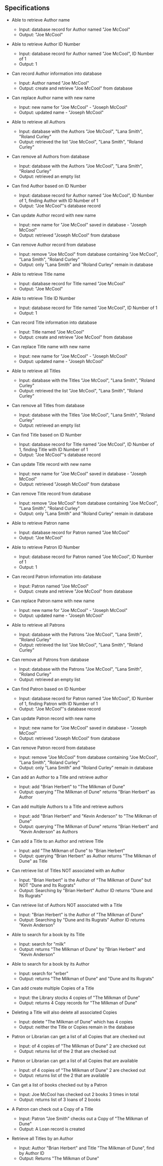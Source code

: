 

## Specifications

* Able to retrieve Author name
  * Input: database record for Author named "Joe McCool"
  * Output: "Joe McCool"

* Able to retrieve Author ID Number
  * Input: database record for Author named "Joe McCool", ID Number of 1
  * Output: 1

* Can record Author information into database
  * Input: Author named "Joe McCool"
  * Output: create and retrieve "Joe McCool" from database

* Can replace Author name with new name
  * Input: new name for "Joe McCool" - "Joseph McCool"
  * Output: updated name - "Joseph McCool"

* Able to retrieve all Authors
  * Input: database with the Authors "Joe McCool", "Lana Smith", "Roland Curley"
  * Output: retrieved the list "Joe McCool", "Lana Smith", "Roland Curley"

* Can remove all Authors from database
  * Input: database with the Authors "Joe McCool", "Lana Smith", "Roland Curley"
  * Output: retrieved an empty list

* Can find Author based on ID Number
  * Input: database record for Author named "Joe McCool", ID Number of 1, finding Author with ID Number of 1
  * Output: "Joe McCool"'s database record

* Can update Author record with new name
  * Input: new name for "Joe McCool" saved in database - "Joseph McCool"
  * Output: retrieved "Joseph McCool" from database

* Can remove Author record from database
  * Input: remove "Joe McCool" from database containing "Joe McCool", "Lana Smith", "Roland Curley"
  * Output: only "Lana Smith" and "Roland Curley" remain in database

* Able to retrieve Title name
  * Input: database record for Title named "Joe McCool"
  * Output: "Joe McCool"

* Able to retrieve Title ID Number
  * Input: database record for Title named "Joe McCool", ID Number of 1
  * Output: 1

* Can record Title information into database
  * Input: Title named "Joe McCool"
  * Output: create and retrieve "Joe McCool" from database

* Can replace Title name with new name
  * Input: new name for "Joe McCool" - "Joseph McCool"
  * Output: updated name - "Joseph McCool"

* Able to retrieve all Titles
  * Input: database with the Titles "Joe McCool", "Lana Smith", "Roland Curley"
  * Output: retrieved the list "Joe McCool", "Lana Smith", "Roland Curley"

* Can remove all Titles from database
  * Input: database with the Titles "Joe McCool", "Lana Smith", "Roland Curley"
  * Output: retrieved an empty list

* Can find Title based on ID Number
  * Input: database record for Title named "Joe McCool", ID Number of 1, finding Title with ID Number of 1
  * Output: "Joe McCool"'s database record

* Can update Title record with new name
  * Input: new name for "Joe McCool" saved in database - "Joseph McCool"
  * Output: retrieved "Joseph McCool" from database

* Can remove Title record from database
  * Input: remove "Joe McCool" from database containing "Joe McCool", "Lana Smith", "Roland Curley"
  * Output: only "Lana Smith" and "Roland Curley" remain in database

* Able to retrieve Patron name
  * Input: database record for Patron named "Joe McCool"
  * Output: "Joe McCool"

* Able to retrieve Patron ID Number
  * Input: database record for Patron named "Joe McCool", ID Number of 1
  * Output: 1

* Can record Patron information into database
  * Input: Patron named "Joe McCool"
  * Output: create and retrieve "Joe McCool" from database

* Can replace Patron name with new name
  * Input: new name for "Joe McCool" - "Joseph McCool"
  * Output: updated name - "Joseph McCool"

* Able to retrieve all Patrons
  * Input: database with the Patrons "Joe McCool", "Lana Smith", "Roland Curley"
  * Output: retrieved the list "Joe McCool", "Lana Smith", "Roland Curley"

* Can remove all Patrons from database
  * Input: database with the Patrons "Joe McCool", "Lana Smith", "Roland Curley"
  * Output: retrieved an empty list

* Can find Patron based on ID Number
  * Input: database record for Patron named "Joe McCool", ID Number of 1, finding Patron with ID Number of 1
  * Output: "Joe McCool"'s database record

* Can update Patron record with new name
  * Input: new name for "Joe McCool" saved in database - "Joseph McCool"
  * Output: retrieved "Joseph McCool" from database

* Can remove Patron record from database
  * Input: remove "Joe McCool" from database containing "Joe McCool", "Lana Smith", "Roland Curley"
  * Output: only "Lana Smith" and "Roland Curley" remain in database

* Can add an Author to a Title and retrieve author
  * Input: add "Brian Herbert" to "The Milkman of Dune"
  * Output: querying "The Milkman of Dune" returns "Brian Herbert" as Author

* Can add multiple Authors to a Title and retrieve authors
  * Input: add "Brian Herbert" and "Kevin Anderson" to "The Milkman of Dune"
  * Output: querying "The Milkman of Dune" returns "Brian Herbert" and "Kevin Anderson" as Authors

* Can add a Title to an Author and retrieve Title
  * Input: add "The Milkman of Dune" to "Brian Herbert"
  * Output: querying "Brian Herbert" as Author returns "The Milkman of Dune" as Title

* Can retrieve list of Titles NOT associated with an Author
  * Input: "Brian Herbert" is the Author of "The Milkman of Dune" but NOT "Dune and Its Rugrats"
  * Output: Searching by "Brian Herbert" Author ID returns "Dune and Its Rugrats"

* Can retrieve list of Authors NOT associated with a Title
  * Input: "Brian Herbert" is the Author of "The Milkman of Dune"
  * Output: Searching by "Dune and Its Rugrats" Author ID returns "Kevin Anderson"

* Able to search for a book by its Title
  * Input: search for "milk"
  * Output: returns "The Milkman of Dune" by "Brian Herbert" and "Kevin Anderson"

* Able to search for a book by its Author
  * Input: search for "erber"
  * Output: returns "The Milkman of Dune" and "Dune and Its Rugrats"

* Can add create multiple Copies of a Title
  * Input: the Library stocks 4 copies of "The Milkman of Dune"
  * Output: returns 4 Copy records for "The Milkman of Dune"

* Deleting a Title will also delete all associated Copies
  * Input: delete "The Milkman of Dune" which has 4 copies
  * Output: neither the Title or Copies remain in the database

* Patron or Librarian can get a list of all Copies that are checked out
  * Input: of 4 copies of "The Milkman of Dune" 2 are checked out
  * Output: returns list of the 2 that are checked out

* Patron or Librarian can get a list of all Copies that are available
  * Input: of 4 copies of "The Milkman of Dune" 2 are checked out
  * Output: returns list of the 2 that are available

* Can get a list of books checked out by a Patron
  * Input: Joe McCool has checked out 2 books 3 times in total
  * Output: returns list of 3 loans of 2 books

* A Patron can check out a Copy of a Title
  * Input: Patron "Joe Smith" checks out a Copy of "The Milkman of Dune"
  * Output: A Loan record is created

* Retrieve all Titles by an Author
  * Input: Author "Brian Herbert" and Title "The Milkman of Dune", find by Author ID
  * Output: Returns "The Milkman of Dune"
